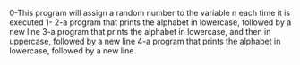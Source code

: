 0-This program will assign a random number to the variable n each time it is executed
1-
2-a program that prints the alphabet in lowercase, followed by a new line
3-a program that prints the alphabet in lowercase, and then in uppercase, followed by a new line
4-a program that prints the alphabet in lowercase, followed by a new line
